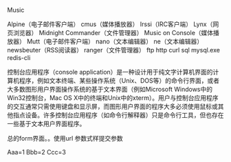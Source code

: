 Music

Alpine（电子邮件客户端）
cmus（媒体播放器）
Irssi（IRC客户端）
Lynx（网页浏览器）
Midnight Commander（文件管理器）
Music on Console（媒体播放器）
Mutt（电子邮件客户端）
nano（文本编辑器）
ne（文本编辑器）
newsbeuter（RSS阅读器）
ranger（文件管理器）
ftp
http curl
sql mysql.exe
redis-cli



控制台应用程序（console application）是一种设计用于纯文字计算机界面的计算机程序，例如文本终端、某些操作系统（Unix、DOS等）的命令行界面，或者大多数图形用户界面操作系统的基于文本界面（例如Microsoft Windows中的Win32控制台，Mac OS X中的终端和Unix中的xterm）。用户与控制台应用程序的交互通常只需使用键盘和显示屏，而图形用户界面的程序大多必须使用鼠标或其他指点设备。许多控制台应用程序（如命令行解释器）只是命令行工具，但也存在一些基于文本用户界面程序。

总的form界面。。使用url 参数式样提交参数


Aaa=1
Bbb=2
Ccc=3

